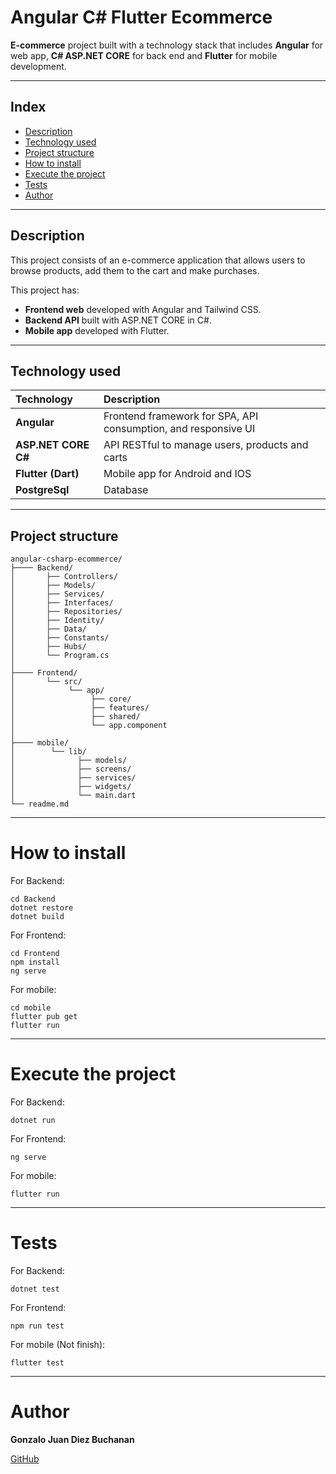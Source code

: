 # Angular C# Flutter Ecommerce

**E-commerce** project built with a technology stack that includes **Angular** for web app, **C# ASP.NET CORE** for back end and **Flutter** for mobile development.

---

## Index

- [Description](#description)
- [Technology used](#technology-used)
- [Project structure](#project-structure)
- [How to install](#install)
- [Execute the project](#execute-project)
- [Tests](#tests)
- [Author](#author)

---

## Description

This project consists of an e-commerce application that allows users to browse products, add them to the cart and make purchases.

This project has:
- **Frontend web** developed with Angular and Tailwind CSS.
- **Backend API** built with ASP.NET CORE in C#.
- **Mobile app** developed with Flutter.

---

## Technology used

|   Technology          |   Description                                                 |
|:----------------------|:--------------------------------------------------------------|
|   **Angular**         | Frontend framework for SPA, API consumption, and responsive UI|
|   **ASP.NET CORE C#** | API RESTful to manage users, products and carts               |
|   **Flutter (Dart)**  | Mobile app for Android and IOS                                |
|   **PostgreSql**      | Database                                                      |

---

## Project structure

```
angular-csharp-ecommerce/
├──── Backend/
│       ├── Controllers/
│       ├── Models/
│       ├── Services/
│       ├── Interfaces/
│       ├── Repositories/
│       ├── Identity/
│       ├── Data/
│       ├── Constants/
│       ├── Hubs/
│       └── Program.cs
│
├──── Frontend/
│       └── src/
│            └── app/
│                 ├── core/
│                 ├── features/
│                 ├── shared/
│                 └── app.component
│
├──── mobile/
│        └── lib/
│              ├── models/
│              ├── screens/
│              ├── services/
│              ├── widgets/
│              └── main.dart
└── readme.md 
```

---

# How to install

For Backend:

```
cd Backend
dotnet restore
dotnet build
```

For Frontend:

```
cd Frontend
npm install
ng serve 
```

For mobile:

```
cd mobile
flutter pub get
flutter run
```

---

# Execute the project

For Backend:

```
dotnet run
```

For Frontend:

```
ng serve
```

For mobile:

```
flutter run
```

---

# Tests

For Backend:

```
dotnet test
```

For Frontend:

```
npm run test
```

For mobile (Not finish):

```
flutter test
```

---

# Author

**Gonzalo Juan Diez Buchanan**

[GitHub]('https://github.com/Gonzalo-diez')